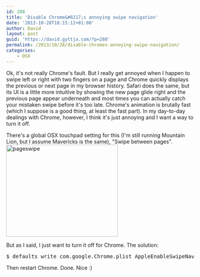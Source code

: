 ```yaml
---
id: 288
title: 'Disable Chrome&#8217;s annoying swipe navigation'
date: '2013-10-28T18:15:12+01:00'
author: David
layout: post
guid: 'https://david.gyttja.com/?p=288'
permalink: /2013/10/28/disable-chromes-annoying-swipe-navigation/
categories:
    - OSX
---
```


Ok, it's not really Chrome's fault. But I really get annoyed when I happen to swipe left or right with two fingers on a page and Chrome quickly displays the previous or next page in my browser history. Safari does the same, but its UI is a little more intuitive by showing the new page glide right and the previous page appear underneath and most times you can actually catch your mistaken swipe before it's too late. Chrome's animation is brutally fast (which I suppose is a good thing, at least the fast part). In my day-to-day dealings with Chrome, however, I think it's just annoying and I want a way to turn it off.

<!--more-->

There's a global OSX touchpad setting for this (I'm still running Mountain Lion, but I assume Mavericks is the same), "Swipe between pages".
<a href="https://david.gyttja.com/wp-content/uploads/2013/10/pageswipe.png"><img src="https://david.gyttja.com/wp-content/uploads/2013/10/pageswipe-300x247.png" alt="pageswipe" width="300" height="247" class="alignnone size-medium wp-image-289" /></a>

But as I said, I just want to turn it off for Chrome. The solution:
<pre code="bash">
$ defaults write com.google.Chrome.plist AppleEnableSwipeNavigateWithScrolls -bool FALSE
</pre>
Then restart Chrome. Done. Nice :)